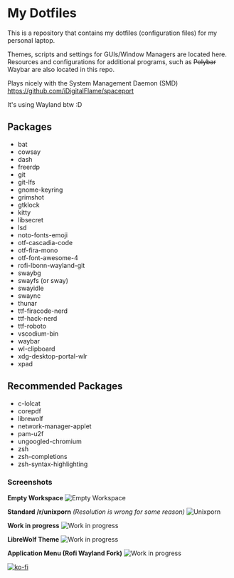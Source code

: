 # My Dotfiles

This is a repository that contains my dotfiles (configuration files) for my personal laptop.

Themes, scripts and settings for GUIs/Window Managers are located here.
Resources and configurations for additional programs, such as ~~Polybar~~ Waybar are also located in this repo.

Plays nicely with the System Management Daemon (SMD) <https://github.com/iDigitalFlame/spaceport>

It's using Wayland btw :D

## Packages

- bat
- cowsay
- dash
- freerdp
- git
- git-lfs
- gnome-keyring
- grimshot
- gtklock
- kitty
- libsecret
- lsd
- noto-fonts-emoji
- otf-cascadia-code
- otf-fira-mono
- otf-font-awesome-4
- rofi-lbonn-wayland-git
- swaybg
- swayfs (or sway)
- swayidle
- swaync
- thunar
- ttf-firacode-nerd
- ttf-hack-nerd
- ttf-roboto
- vscodium-bin
- waybar
- wl-clipboard
- xdg-desktop-portal-wlr
- xpad

## Recommended Packages

- c-lolcat
- corepdf
- librewolf
- network-manager-applet
- pam-u2f
- ungoogled-chromium
- zsh
- zsh-completions
- zsh-syntax-highlighting

### Screenshots

**Empty Workspace**
![Empty Workspace](.local/images/pic1.jpg)

**Standard /r/unixporn** _(Resolution is wrong for some reason)_
![Unixporn](.local/images/pic2.jpg)

**Work in progress**
![Work in progress](.local/images/pic3.jpg)

**LibreWolf Theme**
![Work in progress](.local/images/pic4.jpg)

**Application Menu (Rofi Wayland Fork)**
![Work in progress](.local/images/pic5.jpg)

[![ko-fi](https://ko-fi.com/img/githubbutton_sm.svg)](https://ko-fi.com/Z8Z4121TDS)
